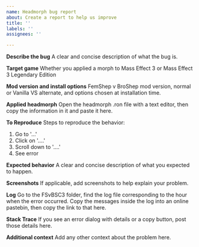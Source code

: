 ```yaml
---
name: Headmorph bug report
about: Create a report to help us improve
title: ''
labels: ''
assignees: ''

---
```


**Describe the bug**
A clear and concise description of what the bug is.

**Target game**
Whether you applied a morph to Mass Effect 3 or Mass Effect 3 Legendary Edition

**Mod version and install options**
FemShep v BroShep mod version, normal or Vanilla VS alternate, and options chosen at installation time.

**Applied headmorph**
Open the headmorph .ron file with a text editor, then copy the information in it and paste it here.

**To Reproduce**
Steps to reproduce the behavior:
1. Go to '...'
2. Click on '....'
3. Scroll down to '....'
4. See error

**Expected behavior**
A clear and concise description of what you expected to happen.

**Screenshots**
If applicable, add screenshots to help explain your problem.

**Log**
Go to the FSvBSC3 folder, find the log file corresponding to the hour when the error occurred. Copy the messages inside the log into an online pastebin, then copy the link to that here.

**Stack Trace**
If you see an error dialog with details or a copy button, post those details here. 

**Additional context**
Add any other context about the problem here.
